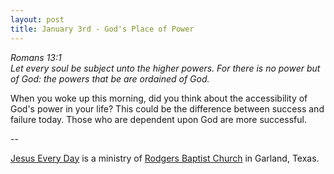 ```yaml
---
layout: post
title: January 3rd - God's Place of Power
---
```


_Romans 13:1  
Let every soul be subject unto the higher powers. For there is no
power but of God: the powers that be are ordained of God._

When you woke up this morning, did you think about the
accessibility of God's power in your life? This could be the
difference between success and failure today. Those who are dependent
upon God are more successful.

 --

<a href=http://jesuseveryday.net>Jesus Every Day</a> is a ministry of <a href=http://rodgersbaptist.net>Rodgers Baptist Church</a> in Garland, Texas.
